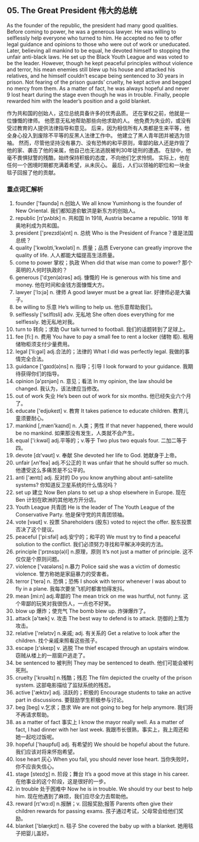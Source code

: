 ## 05. The Great President 伟大的总统

As the founder of the republic, the president had many good qualities. Before coming to power, he was a generous lawyer. He was willing to selflessly help everyone who turned to him. He accepted no fee to offer legal guidance and opinions to those who were out of work or uneducated. Later, believing all mankind to be equal, he devoted himself to stopping the unfair anti-black laws. He set up the Black Youth League and was voted to be the leader. However, though he kept peaceful principles without violence and terror, his mean enemies still blew up his house and attacked his relatives, and he himself couldn’t escape being sentenced to 30 years in prison. Not fearing of the prison guards’ cruelty, he kept active and begged no mercy from them. As a matter of fact, he was always hopeful and never 9 lost heart during the stage even though he was in trouble. Finally, people rewarded him with the leader’s position and a gold blanket. 

作为共和国的创始人，这位总统具备许多的优秀品质。
还在掌权之前，他就是一位慷慨的律师。
他愿意无私地帮助那些向他求助的人。
他免费为失业的，或没有受过教育的人提供法律指导和意见。
后来，因为相信所有人类都是生来平等，他全身心投入到废除不平等的反黑人法律工作中。
他建立了黑人青年团并被选为领袖。
然而，尽管他坚持没有暴力、没有恐怖的和平原则，卑鄙的敌人还是炸毁了他的家、袭击了他的亲属，他自己也无法逃脱被判30年徒刑的遭遇。
在狱中，他毫不畏惧狱警的残酷，始终保持积极的态度，不向他们乞求怜悯。
实际上，他在任何一个困境时期都充满着希望，从未灰心。
最后，人们以领袖的职位和一块金毯子回报了他的贡献。

### 重点词汇解析

1. founder ['faʊndə] n.创始人 We all know Yuminhong is the founder of New Oriental. 我们都知道俞敏洪是新东方的创始人。
2. republic [rɪ'pʌblɪk] n. 共和国 In 1918, Austria became a republic. 1918 年奥地利成为共和国。
3. president ['prezɪd(ə)nt] n. 总统 Who is the President of France？谁是法国总统？ 
4. quality ['kwɒlɪti,’kwɒləti] n. 质量；品质 Everyone can greatly improve the quality of life. 人人都能大幅提高生活质量。
5. come to power 掌权；执政 When did that wise man come to power? 那个英明的人何时执政的？ 
6. generous ['dʒen(ə)rəs] adj. 慷慨的 He is generous with his time and money. 他在时间和金钱方面慷慨大方。
7. lawyer ['lɔ:jə] n. 律师 A good lawyer must be a great liar. 好律师必是大骗子。
8. be willing to 乐意 He’s willing to help us. 他乐意帮助我们。
9. selflessly ['sɛlflɪsli] adv. 无私地 She often does everything for me selflessly. 她无私地对我。
10. turn to 转向；求助 Our talk turned to football. 我们的话题转到了足球上。
11. fee [fi:] n. 费用 You have to pay a small fee to rent a locker (储物 柜). 租用储物柜须支付少量费用。
12. legal ['li:gəl] adj.合法的；法律的 What I did was perfectly legal. 我做的事情完全合法。
13. guidance ['gaɪd(ə)ns] n. 指导；引导 I look forward to your guidance. 我期待获得你们的指导。
14. opinion [ə'pɪnjən] n. 意见；看法 In my opinion, the law should be changed. 我认为，该法律应当修改。
15. out of work 失业 He’s been out of work for six months. 他已经失业六个月了。
16. educate ['edjʊkeɪt] v. 教育 It takes patience to educate children. 教育儿童须要耐心。
17. mankind [,mæn'kaɪnd] n. 人类；男性 If that never happened, there would be no mankind. 如果那没有发生，人类就不会产生。
18. equal ['i:kwəl] adj.平等的；v.等于 Two plus two equals four. 二加二等于四。
19. devote [dɪ'vəʊt] v. 奉献 She devoted her life to God. 她献身于上帝。
20. unfair [ʌn'feə] adj.不公正的 It was unfair that he should suffer so much. 他遭受这么多痛苦是不公平的。
21. anti ['æntɪ] adj. 反对的 Do you know anything about anti-satellite systems? 你知道反卫星系统的什么情况吗？ 
22. set up 建立 Now Ben plans to set up a shop elsewhere in Europe. 现在 Ben 计划在欧洲的其他地方开分店。
23. Youth League 共青团 He is the leader of The Youth League of the Conservative Party. 他是保守党的共青团领袖。
24. vote [vəʊt] v. 投票 Shareholders (股东) voted to reject the offer. 股东投票否决了这个提议。
25. peaceful ['pi:sfəl] adj.安宁的；和平的 We must try to find a peaceful solution to the conflict. 我们必须努力寻找和平解决冲突的方法。
26. principle ['prɪnsɪp(ə)l] n.原理，原则 It’s not just a matter of principle. 这不仅仅是个原则问题。
27. violence ['vaɪələns] n.暴力 Police said she was a victim of domestic violence. 警方称她是家庭暴力的受害者。
28. terror ['terə] n. 恐惧；恐怖 I shook with terror whenever I was about to fly in a plane. 我每次要坐飞机时都害怕得发抖。
29. mean [mi:n] adj.卑鄙的 The mean trick on me was hurtful, not funny. 这个卑鄙的玩笑对我很伤人，一点也不好笑。
30. blow up 爆炸；使充气 The bomb blew up. 炸弹爆炸了。
31. attack [ə'tæk] v. 攻击 The best way to defend is to attack. 防御的上策为攻击。
32. relative ['relətɪv] n.亲戚; adj. 有关系的 Get a relative to look after the children. 找个亲戚来照看这些孩子。
33. escape [ɪ'skeɪp] v. 逃脱 The thief escaped through an upstairs window. 窃贼从楼上的一扇窗户逃走了。
34. be sentenced to 被判刑 They may be sentenced to death. 他们可能会被判死刑。
35. cruelty ['krʊəltɪ] n.残酷；残忍 The film depicted the cruelty of the prison system. 这部电影描绘了监狱系统的残忍。
36. active ['æktɪv] adj. 活跃的；积极的 Encourage students to take an active part in discussions. 要鼓励学生积极参与讨论。
37. beg [beg] v.乞求；恳求 We are not going to beg for help anymore. 我们将不再请求帮助。
38. as a matter of fact 事实上 I know the mayor really well. As a matter of fact, I had dinner with her last week. 我跟市长很熟，事实上，我上周还和她一起吃过饭呢。
39. hopeful ['həʊpfʊl] adj. 有希望的 We should be hopeful about the future. 我们应该对将来怀抱希望。
40. lose heart 灰心 When you fail, you should never lose heart. 当你失败时，你不应丧失信心。
41. stage [steɪdʒ] n. 阶段；舞台 It’s a good move at this stage in his career. 在他事业的这个阶段，这是很好的一步。
42. in trouble 处于困难中 Now he is in trouble. We should try our best to help him. 现在他遇到了麻烦，我们应尽全力去帮助他。
43. reward [rɪ'wɔ:d] n.报酬；v. 回报奖励;报答 Parents often give their children rewards for passing exams. 孩子通过考试，父母常会给他们奖励。
44. blanket ['blæŋkɪt] n. 毯子 She covered the baby up with a blanket. 她用毯子把婴儿盖好。
